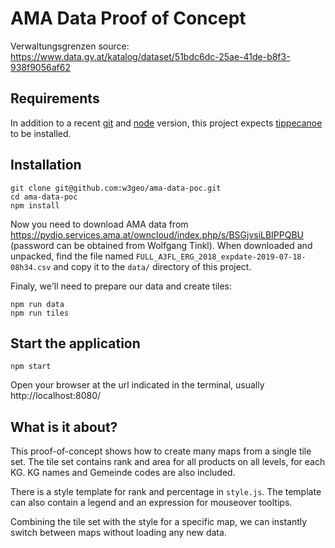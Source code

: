 # AMA Data Proof of Concept

Verwaltungsgrenzen source:
https://www.data.gv.at/katalog/dataset/51bdc6dc-25ae-41de-b8f3-938f9056af62

## Requirements

In addition to a recent [git](https://git-scm.org/) and [node](https://nodejs.org/) version, this project expects [tippecanoe](https://github.com/mapbox/tippecanoe) to be installed.

## Installation

    git clone git@github.com:w3geo/ama-data-poc.git
    cd ama-data-poc
    npm install

Now you need to download AMA data from https://pydio.services.ama.at/owncloud/index.php/s/BSGjvsiLBIPPQBU (password can be obtained from Wolfgang Tinkl). When downloaded and unpacked, find the file named `FULL_A3FL_ERG_2018_expdate-2019-07-18-08h34.csv` and copy it to the `data/` directory of this project.

Finaly, we'll need to prepare our data and create tiles:

    npm run data
    npm run tiles

## Start the application

    npm start

Open your browser at the url indicated in the terminal, usually http://localhost:8080/

## What is it about?

This proof-of-concept shows how to create many maps from a single tile set. The tile set contains rank and area for all products on all levels, for each KG. KG names and Gemeinde codes are also included.

There is a style template for rank and percentage in `style.js`. The template can also contain a legend and an expression for mouseover tooltips.

Combining the tile set with the style for a specific map, we can instantly switch between maps without loading any new data.
